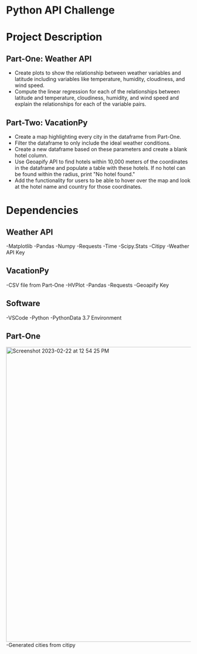 # Python API Challenge

# Project Description

## Part-One: Weather API
- Create plots to show the relationship between weather variables and latitude including variables like temperature, humidity, cloudiness, and          wind speed. 
- Compute the linear regression for each of the relationships between latitude and temperature, cloudiness, humidity, and wind speed and explain the relationships for each of the variable pairs. 

## Part-Two: VacationPy
- Create a map highlighting every city in the dataframe from Part-One. 
- Filter the dataframe to only include the ideal weather conditions.
- Create a new dataframe based on these parameters and create a blank hotel column. 
- Use Geoapify API to find hotels within 10,000 meters of the coordinates in the dataframe and populate a table with these hotels. If no hotel can be found within the radius, print "No hotel found."
- Add the functionality for users to be able to hover over the map and look at the hotel name and country for those coordinates.

# Dependencies

## Weather API
-Matplotlib
-Pandas
-Numpy
-Requests
-Time
-Scipy.Stats
-Citipy
-Weather API Key

## VacationPy
-CSV file from Part-One
-HVPlot
-Pandas
-Requests
-Geoapify Key

## Software
-VSCode
-Python
-PythonData 3.7 Environment

## Part-One
<img width="803" alt="Screenshot 2023-02-22 at 12 54 25 PM" src="https://user-images.githubusercontent.com/119909433/220730655-74a64247-fd3a-4208-a8a8-5221b0005eaf.png">
-Generated cities from citipy

